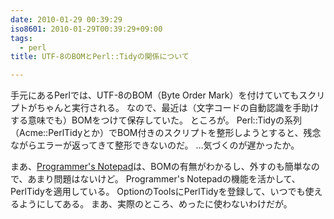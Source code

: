 ```yaml
---
date: 2010-01-29 00:39:29
iso8601: 2010-01-29T00:39:29+09:00
tags:
  - perl
title: UTF-8のBOMとPerl::Tidyの関係について

---
```


<p>手元にあるPerlでは、UTF-8のBOM（Byte Order Mark）を付けていてもスクリプトがちゃんと実行される。
なので、最近は（文字コードの自動認識を手助けする意味でも）BOMをつけて保存していた。
ところが。
Perl::Tidyの系列（Acme::PerlTidyとか）でBOM付きのスクリプトを整形しようとすると、残念ながらエラーが返ってきて整形できないのだ。
&#133;気づくのが遅かったか。</p>

<p>
まあ、<a href="http://www.pnotepad.org/">Programmer's Notepad</a>は、BOMの有無がわかるし、外すのも簡単なので、あまり問題はないけど。
Programmer's Notepadの機能を活かして、PerlTidyを適用している。
OptionのToolsにPerlTidyを登録して、いつでも使えるようにしてある。
<span class="mt-enclosure mt-enclosure-image" style="display: inline;"></span>
まあ、実際のところ、めったに使わないわけだが。</p>
    	
